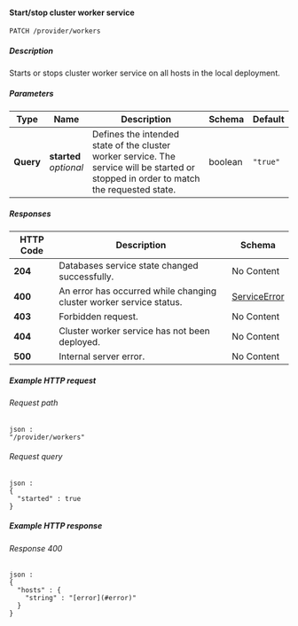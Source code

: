 
<a name="patch_provider_workers"></a>
#### Start/stop cluster worker service
```
PATCH /provider/workers
```


##### Description
Starts or stops cluster worker service on all hosts in the local deployment.


##### Parameters

|Type|Name|Description|Schema|Default|
|---|---|---|---|---|
|**Query**|**started**  <br>*optional*|Defines the intended state of the cluster worker service. The service will be started or stopped in order to match the requested state.|boolean|`"true"`|


##### Responses

|HTTP Code|Description|Schema|
|---|---|---|
|**204**|Databases service state changed successfully.|No Content|
|**400**|An error has occurred while changing cluster worker service status.|[ServiceError](../definitions/ServiceError.md#serviceerror)|
|**403**|Forbidden request.|No Content|
|**404**|Cluster worker service has not been deployed.|No Content|
|**500**|Internal server error.|No Content|


##### Example HTTP request

###### Request path
```
json :
"/provider/workers"
```


###### Request query
```
json :
{
  "started" : true
}
```


##### Example HTTP response

###### Response 400
```
json :
{
  "hosts" : {
    "string" : "[error](#error)"
  }
}
```



